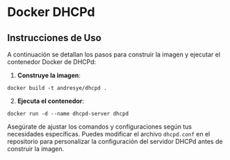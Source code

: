 # Docker DHCPd


## Instrucciones de Uso

A continuación se detallan los pasos para construir la imagen y ejecutar el contenedor Docker de DHCPd:
1. **Construye la imagen**:
```shell
docker build -t andresye/dhcpd .
```
2. **Ejecuta el contenedor**:
```shell
docker run -d --name dhcpd-server dhcpd
```
Asegúrate de ajustar los comandos y configuraciones según tus necesidades específicas. Puedes modificar el archivo `dhcpd.conf` en el repositorio para personalizar la configuración del servidor DHCPd antes de construir la imagen.
